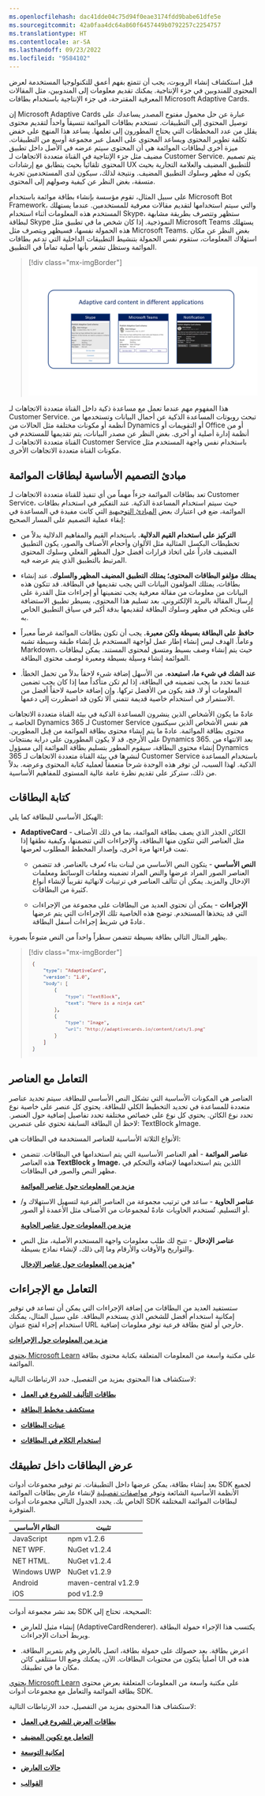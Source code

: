 ```yaml
---
ms.openlocfilehash: dac41dde04c75d94f0eae3174fdd9babe61dfe5e
ms.sourcegitcommit: 42a0faa4dc64a860f6457449b0792257c2254757
ms.translationtype: HT
ms.contentlocale: ar-SA
ms.lasthandoff: 09/23/2022
ms.locfileid: "9584102"
---
```

قبل استكشاف إنشاء الروبوت، يجب أن تتمتع بفهم أعمق للتكنولوجيا المستخدمة لعرض المحتوى للمندوبين في جزء الإنتاجية. يمكنك تقديم معلومات إلى المندوبين، مثل المقالات المعرفية المقترحة، في جزء الإنتاجية باستخدام بطاقات Microsoft Adaptive Cards.

إن Microsoft Adaptive Cards عبارة عن حل محمول مفتوح المصدر يساعدك على توصيل المحتوى إلى التطبيقات. تستخدم بطاقات الموائمة تنسيقاً واحداً لتقديم محتوى يقلل من عدد المخططات التي يحتاج المطورون إلى تعلمها. يساعد هذا المنهج على خفض تكلفة تطوير المحتوى ويساعد المحتوى على العمل عبر مجموعة أوسع من التطبيقات. ميزة أخرى لبطاقات الموائمة هي أن المحتوى سيتم عرضه في الأصل داخل تطبيق مضيف مثل جزء الإنتاجية في القناة متعددة الاتجاهات لـ Customer Service. يتم تصميم المحتوى تلقائياً بحيث يتطابق مع إرشادات UX للتطبيق المضيف والعلامة التجارية بحيث يكون له مظهر وسلوك التطبيق المضيف. ونتيجة لذلك، سيكون لدى المستخدمين تجربة متسقة، بغض النظر عن كيفية وصولهم إلى المحتوى.

على سبيل المثال، تقوم مؤسسة بإنشاء بطاقة موائمة باستخدام Microsoft Bot Framework، والتي سيتم استخدامها لتقديم مقالات معرفية للمستخدمين. عندما يستهلك المستخدم هذه المعلومات أثناء استخدام Skype، ستظهر وتتصرف بطريقة مشابهة لبطاقة Skype النموذجية. إذا كان شخص ما في تطبيق مثل Microsoft Teams يستهلك هذه الحمولة نفسها، فسيظهر ويتصرف مثل Microsoft Teams. بغض النظر عن مكان استهلاك المعلومات، ستقوم نفس الحمولة بتنشيط التطبيقات الداخلية التي تدعم بطاقات الموائمة وستظل تشعر بأنها أصلية تماماً في التطبيق.

> [!div class="mx-imgBorder"]
> [![لقطة شاشة لمحتوى لبطاقة الموائمة في تطبيقات مختلفة.](../media/adaptive-card-content-c.png)](../media/adaptive-card-content-c.png#lightbox)

هذا المفهوم مهم عندما تعمل مع مساعدة ذكية داخل القناة متعددة الاتجاهات لـ Customer Service. تبحث روبوتات المساعدة الذكية عن أحمال البيانات وتستخدمها من أنظمة أو مكونات مختلفة مثل الحالات من Dynamics أو التقويمات أو Office أو من أنظمة إدارة أصلية أو أخرى. بغض النظر عن مصدر البيانات، يتم تقديمها للمستخدم في القناة متعددة الاتجاهات لـ Customer Service باستخدام نفس واجهة المستخدم مثل مكونات القناة متعددة الاتجاهات الأخرى.

## <a name="core-design-principles-of-adaptive-cards"></a>مبادئ التصميم الأساسية لبطاقات الموائمة

تعد بطاقات الموائمة جزءاً مهماً من أي تنفيذ للقناة متعددة الاتجاهات لـ Customer Service، حيث سيتم استخدام المساعدة الذكية. عند التفكير في استخدام بطاقات الموائمة، ضع في اعتبارك بعض [المبادئ التوجيهية](/adaptive-cards/resources/principles/?azure-portal=true) التي كانت مفيدة في المساعدة في إبقاء عملية التصميم على المسار الصحيح:

- **التركيز على استخدام القيم الدلالية.** باستخدام القيم والمفاهيم الدلالية بدلاً من تخطيطات البكسل المثالية مثل الألوان وأحجام الأصناف والصور، يكون التطبيق المضيف قادراً على اتخاذ قرارات أفضل حول المظهر الفعلي وسلوك المحتوى المرتبط بالتطبيق الذي يتم عرضه فيه.

- **يمتلك مؤلفو البطاقات المحتوى؛ يمتلك التطبيق المضيف المظهر والسلوك.** عند إنشاء بطاقات، يمتلك المؤلفون البيانات التي يجب تقديمها في البطاقة. قد تتكون هذه البيانات من معلومات من مقالة معرفية يجب تضمينها أو إجراءات مثل القدرة على إرسال المقالة بالبريد الإلكتروني. بعد تسليم هذا المحتوى، يسيطر تطبيق الاستضافة على ويتحكم في مظهر وسلوك البطاقة لتقديمها بدقة أكبر في سياق التطبيق الخاص به.

- **حافظ على البطاقة بسيطة ولكن معبرة.** يجب أن تكون بطاقات الموائمة غرضاً معبراً وعاماً. الهدف ليس إنشاء إطار عمل لواجهة المستخدم بل إنشاء طبقة وسيطة تشبه Markdown، حيث يتم إنشاء وصف بسيط ومتسق لمحتوى المستند. يمكن لبطاقات الموائمة إنشاء وسيلة بسيطة ومعبرة لوصف محتوى البطاقة.

- **عند الشك في شيء ما، استبعده.** من الأسهل إضافة شيء لاحقاً بدلاً من تحمل الخطأ. عندما تحدد ما يجب تضمينه في البطاقة، إذا لم تكن متأكداً مما إذا كان يجب تضمين المعلومات أو لا، فقد يكون من الأفضل تركها. وإن إضافة خاصية لاحقاً أفضل من الاستمرار في استخدام خاصية قديمة تتمنى ألا تكون قد اضطررت إلى دعمها.

عادةً ما يكون الأشخاص الذين ينشرون المساعدة الذكية في بيئة القناة متعددة الاتجاهات الخاصة بـ Dynamics 365 لـ Customer Service هم نفس الأشخاص الذين سيكتبون محتوى بطاقة الموائمة. عادةً ما يتم إنشاء محتوى بطاقة الموائمة من قِبل المطورين. على الأرجح، قد لا يكون المطورون على دراية بمنتجات Dynamics 365. بعد الانتهاء من إنشاء محتوى البطاقة، سيقوم المطور بتسليم بطاقة الموائمة إلى مسؤول Dynamics 365 لنشرها في بيئة القناة متعددة الاتجاهات لـ Customer Service باستخدام المساعدة الذكية. لهذا السبب، لن توفر هذه الوحدة شرحاً متعمقاً لعملية كتابة المحتوى وعرضه. بدلاً من ذلك، ستركز على تقديم نظرة عامة عالية المستوى للمفاهيم الأساسية.

## <a name="write-cards"></a>كتابة البطاقات

الهيكل الأساسي للبطاقة كما يلي:

- **AdaptiveCard** - الكائن الجذر الذي يصف بطاقة الموائمة، بما في ذلك الأصناف مثل العناصر التي تتكون منها البطاقة، والإجراءات التي تتضمنها، وكيفية نطقها إذا تمت قراءتها مرة أخرى، وإصدار المخطط المطلوب لعرضها.

  - **النص الأساسي** - يتكون النص الأساسي من لبنات بناء تُعرف بالعناصر. قد تتضمن العناصر الصور المراد عرضها والنص المراد تضمينه وملفات الوسائط ومعلمات الإدخال والمزيد. يمكن أن تتألف العناصر في ترتيبات لانهائية تقريباً لإنشاء أنواع كثيرة من البطاقات.

  - **الإجراءات** - يمكن أن تحتوي العديد من البطاقات على مجموعة من الإجراءات التي قد يتخذها المستخدم. توضح هذه الخاصية تلك الإجراءات التي يتم عرضها عادةً في شريط إجراءات أسفل البطاقة.

يظهر المثال التالي بطاقة بسيطة تتضمن سطراً واحداً من النص متبوعاً بصورة.

> [!div class="mx-imgBorder"]
> [![رمز لبطاقة بسيطة](../media/adaptive-card-code-ss.png)](../media/adaptive-card-code-ss.png#lightbox)

## <a name="work-with-elements"></a>التعامل مع العناصر

العناصر هي المكونات الأساسية التي تشكل النص الأساسي للبطاقة. سيتم تحديد عناصر متعددة للمساعدة في تحديد التخطيط الكلي للبطاقة. يحتوي كل عنصر على خاصية نوع تحدد نوع الكائن. يحتوي كل نوع على خصائص مختلفة تحدد تفاصيل إضافية حول العنصر. لاحظ أن البطاقة السابقة تحتوي على عنصرين: TextBlock وImage.

الأنواع الثلاثة الأساسية للعناصر المستخدمة في البطاقات هي:

- **عناصر الموائمة** - أهم العناصر الأساسية التي يتم استخدامها في البطاقات. تتضمن هذه العناصر **TextBlock** و **Image**، اللذين يتم استخدامهما لإضافة والتحكم في مظهر النص والصور في البطاقات.

  [**مزيد من المعلومات حول عناصر الموائمة**](/adaptive-cards/authoring-cards/getting-started?azure-portal=true#adaptive-elements/)

- **عناصر الحاوية** - ساعد في ترتيب مجموعة من العناصر الفرعية لتسهيل الاستهلاك و/أو التسليم. تُستخدم الحاويات عادةً لمجموعات من الأصناف مثل الأعمدة أو الصور.

  [**مزيد من المعلومات حول عناصر الحاوية**](/adaptive-cards/authoring-cards/getting-started#container-elements/?azure-portal=true)

- **عناصر الإدخال** - تتيح لك طلب معلومات واجهة المستخدم الأصلية، مثل النص والتواريخ والأوقات والأرقام وما إلى ذلك، لإنشاء نماذج بسيطة.
  
  [**مزيد من المعلومات حول عناصر الإدخال**](/adaptive-cards/authoring-cards/getting-started?azure-portal=true#input-elements/)*

## <a name="work-with-actions"></a>التعامل مع الإجراءات

ستستفيد العديد من البطاقات من إضافة الإجراءات التي يمكن أن تساعد في توفير إمكانية استخدام أفضل للشخص الذي يستخدم البطاقة. على سبيل المثال، يمكنك استخدام إجراء لفتح عنوان URL خارجي أو لفتح بطاقة فرعية توفر معلومات إضافية.

[**مزيد من المعلومات حول الإجراءات**](/adaptive-cards/authoring-cards/getting-started#actions/?azure-portal=true)

[يحتوي Microsoft Learn](/?azure-portal=true) على مكتبة واسعة من المعلومات المتعلقة بكتابة محتوى بطاقة الموائمة.

لاستكشاف هذا المحتوى بمزيد من التفصيل، حدد الارتباطات التالية:

- [**بطاقات التأليف للشروع في العمل**](/adaptive-cards/authoring-cards/getting-started/?azure-portal=true)

- [**مستكشف مخطط البطاقة**](https://adaptivecards.io/explorer/?azure-portal=true)

- [**عينات البطاقات**](https://adaptivecards.io/samples/?azure-portal=true)

- [**استخدام الكلام في البطاقات**](/adaptive-cards/authoring-cards/speech/?azure-portal=true)

## <a name="render-cards-inside-your-application"></a>عرض البطاقات داخل تطبيقك

بعد إنشاء بطاقة، يمكن عرضها داخل التطبيقات. تم توفير مجموعات أدوات SDK لجميع الأنظمة الأساسية الشائعة وتوفر [مواصفات تفصيلية](/adaptive-cards/rendering-cards/implement-a-renderer/?azure-portal=true) لإنشاء عارض بطاقات الموائمة الخاص بك. يحدد الجدول التالي مجموعات أدوات SDK لبطاقات الموائمة المختلفة المتوفرة.

|     النظام الأساسي       |     تثبيت                   |
|--------------------|-------------------------------|
|     JavaScript     |     npm   v1.2.6              |
|     NET WPF.       |     NuGet v1.2.4              |
|     NET   HTML.    |     NuGet   v1.2.4            |
|     Windows UWP    |     NuGet v1.2.9              |
|     Android        |     maven-central   v1.2.9    |
|     iOS            |     pod v1.2.9                |

بعد نشر مجموعة أدوات SDK الصحيحة، تحتاج إلى:

- إنشاء مثيل للعارض (AdaptiveCardRenderer). يكتسب هذا الإجراء حمولة البطاقة ويربط أحداث الإجراءات.

- اعرض بطاقة. بعد حصولك على حمولة بطاقة، اتصل بالعارض وقم بتمرير البطاقة. ستتلقى كائن UI أصلياً يتكون من محتويات البطاقات. الآن، يمكنك وضع UI هذه في مكان ما في تطبيقك.

[يحتوي Microsoft Learn](/?azure-portal=true) على مكتبة واسعة من المعلومات المتعلقة بعرض محتوى بطاقة الموائمة والتعامل مع مجموعات أدوات SDK.

لاستكشاف هذا المحتوى بمزيد من التفصيل، حدد الارتباطات التالية:

- [**بطاقات العرض للشروع في العمل**](/adaptive-cards/rendering-cards/getting-started/?azure-portal=true)

- [**التعامل مع تكوين المضيف**](/adaptive-cards/rendering-cards/host-config/?azure-portal=true)

- [**إمكانية التوسعة**](/adaptive-cards/rendering-cards/extensibility/?azure-portal=true)

- [**حالات العارض**](/adaptive-cards/rendering-cards/getting-started#adaptive-cards-sdks/?azure-portal=true)

- [**القوالب**](/adaptive-cards/templating/?azure-portal=true)
